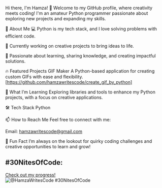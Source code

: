 Hi there, I'm Hamza! 👋
Welcome to my GitHub profile, where creativity meets coding! I'm an amateur Python programmer passionate about exploring new projects and expanding my skills.

🌟 About Me
💻 Python is my tech stack, and I love solving problems with efficient code.

🎨 Currently working on creative projects to bring ideas to life.

🚀 Passionate about learning, sharing knowledge, and creating impactful solutions.

🔥 Featured Projects
GIF Maker A Python-based application for creating custom GIFs with ease and flexibility. [https://github.com/hamzawritescode/create_gif_by_python]

🌱 What I’m Learning
Exploring libraries and tools to enhance my Python projects, with a focus on creative applications.

🛠️ Tech Stack
Python

📫 How to Reach Me
Feel free to connect with me:

Email: hamzawritescode@gmail.com

🌟 Fun Fact
I’m always on the lookout for quirky coding challenges and creative opportunities to learn and grow!


## #30NitesOfCode:
  [Check out my progress!](https://www.codedex.io/@HamzaWritesCode/30-nites-of-code)  
  ![@HamzaWritesCode #30NitesOfCode](https://www.codedex.io/api/petStatus?user=HamzaWritesCode)
  
